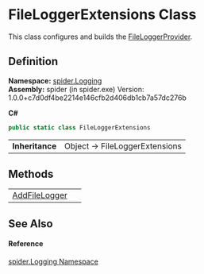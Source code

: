 # FileLoggerExtensions Class


This class configures and builds the <a href="766254ba-0650-100f-fc12-5c57425cae26">FileLoggerProvider</a>.



## Definition
**Namespace:** <a href="025fefbc-de74-8290-81fc-7e83b8983331">spider.Logging</a>  
**Assembly:** spider (in spider.exe) Version: 1.0.0+c7d0df4be2214e146cfb2d406db1cb7a57dc276b

**C#**
``` C#
public static class FileLoggerExtensions
```

<table><tr><td><strong>Inheritance</strong></td><td>Object  →  FileLoggerExtensions</td></tr>
</table>



## Methods
<table>
<tr>
<td><a href="3cb1e901-51b7-bf4c-518b-617463a73b4f">AddFileLogger</a></td>
<td> </td></tr>
</table>

## See Also


#### Reference
<a href="025fefbc-de74-8290-81fc-7e83b8983331">spider.Logging Namespace</a>  
